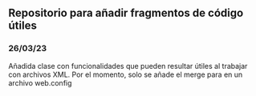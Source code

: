 ## Repositorio para añadir fragmentos de código útiles

### 26/03/23
Añadida clase con funcionalidades que pueden resultar útiles al trabajar con archivos XML. Por el momento, solo se añade el merge para <assemblyBinding> en un archivo web.config
